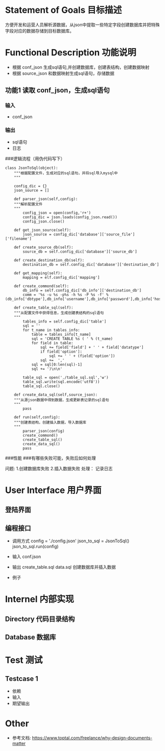 # Statement of Goals 目标描述

方便开发和运营人员解析源数据，从json中提取一些特定字段创建数据库并把特殊字段对应的数据存储到目标数据库。

# Functional Description 功能说明

- 根据 conf_json 生成sql语句,并创建数据库，创建表结构，创建数据映射
- 根据 source_json 和数据映射生成sql语句，存储数据

## 功能1 读取 conf_json，生成sql语句

### 输入
- conf_json

### 输出
- sql语句
- 日志

###逻辑流程（用伪代码写下）

```
class JsonToSql(object):
    """根据配置文件，生成对应的sql语句，并将sql导入mysql中
    """

    config_dic = {}
    json_source = []
    
    def parser_json(self,config):
    """解析配置文件
    """
        config_json = open(config,'r+')
        config_dic = json.loads(config_json.read())
        config_json.close()

    def get_json_source(self):
        json_source = config_dic['database']['source_file']['filename']

    def create_source_db(self):
        source_db = self.config_dic['database']['source_db']
        
    def create_destination_db(self):
        destination_db = self.config_dic['database']['destination_db']

    def get_mapping(self):
        mapping = elf.config_dic['mapping']
    
    def create_commond(self):
        db_info = self.config_dic['db_info']['destination_db']
        comm = '%s -u %s -p%s -h %s -P %s -f' % (db_info['dbtype'],db_info['username'],db_info['password'],db_info['host'],db_info['port'])

    def create_table_sql(self):
    """从配置文件中获得信息，生成创建表结构的sql语句
    """
        tables_info = self.config_dic['table']
        sql = ''
        for t_name in tables_info:
            table = tables_info[t_name]
            sql = 'CREATE TABLE %s ( ' % (t_name)
            for field in table:
                sql += field['field'] + ' ' + field['datatype']
                if field['option']:
                    sql += ' ' + (field['option'])
                sql +=  ','
            sql = sql[0:len(sql)-1]
            sql += ')\n\n'

        table_sql = open('./table_sql.sql','w')
        table_sql.write(sql.encode('utf8'))
        table_sql.close()
        
    def create_data_sql(self,source_json):
    """从源json数据中得到数据，生成更新表记录的sql语句
    """
        pass

    def run(self,config):
    """创建表结构，创建插入数据，导入数据库
    """
        parser_json(config)
        create_commond()
        create_table_sql()
        create_data_sql()
        pass
```

    
###性能
###有哪些失败可能，失败后如何处理

问题:
1.创建数据库失败
2.插入数据失败
处理：
记录日志


# User Interface 用户界面

## 登陆界面


## 编程接口

- 调用方式
config = './config.json'
json_to_sql = JsonToSql()
json_to_sql.run(config)

- 输入
conf.json
- 输出
create_table.sql
data.sql
创建数据库并插入数据
- 例子


# Internel 内部实现

## Directory 代码目录结构

## Database 数据库


# Test 测试

## Testcase 1

- 依赖
- 输入
- 期望输出


# Other

- 参考文档: <https://www.toptal.com/freelance/why-design-documents-matter>
